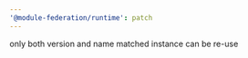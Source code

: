```yaml
---
'@module-federation/runtime': patch
---
```


only both version and name matched instance can be re-use
